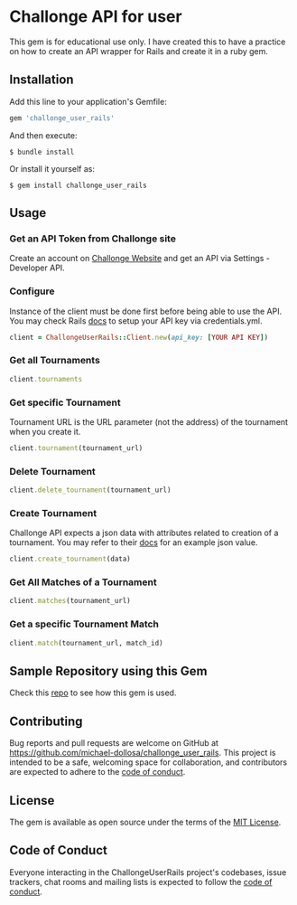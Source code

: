 # Challonge API for user

This gem is for educational use only. I have created this to have a practice on how to create an API wrapper for Rails and create it in a ruby gem.


## Installation

Add this line to your application's Gemfile:

```ruby
gem 'challonge_user_rails'
```

And then execute:

    $ bundle install

Or install it yourself as:

    $ gem install challonge_user_rails

## Usage

### Get an API Token from Challonge site
Create an account on [Challonge Website](https://challonge.com) and get an API via Settings - Developer API.

### Configure
Instance of the client must be done first before being able to use the API. You may check Rails [docs](https://guides.rubyonrails.org/security.html#custom-credentials) to setup your API key via credentials.yml.

```ruby
client = ChallongeUserRails::Client.new(api_key: [YOUR API KEY])
```

### Get all Tournaments

```ruby
client.tournaments
```

### Get specific Tournament
Tournament URL is the URL parameter (not the address) of the tournament when you create it.

```ruby
client.tournament(tournament_url)
```

### Delete Tournament
```ruby
client.delete_tournament(tournament_url)
```

### Create Tournament
Challonge API expects a json data with attributes related to creation of a tournament. You may refer to their [docs](https://api.challonge.com/v2/api_docs/single_swagger_doc#!/Tournament/createTournament) for an example json value.
```ruby
client.create_tournament(data)
```

### Get All Matches of a Tournament
```ruby
client.matches(tournament_url)
```

### Get a specific Tournament Match
```ruby
client.match(tournament_url, match_id)
```
## Sample Repository using this Gem
Check this [repo](https://github.com/michael-dollosa/challonge-user-rails) to see how this gem is used.

## Contributing

Bug reports and pull requests are welcome on GitHub at https://github.com/michael-dollosa/challonge_user_rails. This project is intended to be a safe, welcoming space for collaboration, and contributors are expected to adhere to the [code of conduct](https://github.com/michael-dollosa/challonge_user_rails/blob/master/CODE_OF_CONDUCT.md).


## License

The gem is available as open source under the terms of the [MIT License](https://opensource.org/licenses/MIT).

## Code of Conduct

Everyone interacting in the ChallongeUserRails project's codebases, issue trackers, chat rooms and mailing lists is expected to follow the [code of conduct](https://github.com/michael-dollosa/challonge_user_rails/blob/master/CODE_OF_CONDUCT.md).
